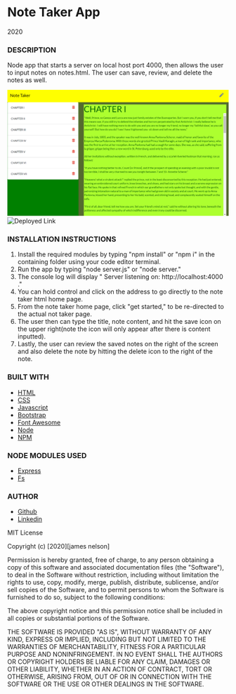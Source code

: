 # Note Taker App

2020

### DESCRIPTION

Node app that starts a server on local host port 4000, then allows the user to input notes on notes.html. The user can save, review, and delete the notes as well.

![Example profile](./public/assets/images/example.png)
![Deployed Link](https://powerful-stream-73694.herokuapp.com/)

### INSTALLATION INSTRUCTIONS

1. Install the required modules by typing "npm install" or "npm i" in the containing folder using your code editor terminal.
2. Run the app by typing "node server.js" or "node server."
3. The console log will display " Server listening on: http://localhost:4000 ."
4. You can hold control and click on the address to go directly to the note taker html home page.
5. From the note taker home page, click "get started," to be re-directed to the actual not taker page.
6. The user then can type the title, note content, and hit the save icon on the upper right(note the icon will only appear after there is content inputted).
7. Lastly, the user can review the saved notes on the right of the screen and also delete the note by hitting the delete icon to the right of the note.

### BUILT WITH

- [HTML](https://html.com/)
- [CSS](https://www.w3schools.com/css/)
- [Javascript](https://www.javascript.com/)
- [Bootstrap](https://getbootstrap.com/)
- [Font Awesome](https://fontawesome.com/)
- [Node](https://nodejs.org/en/)
- [NPM](https://www.npmjs.com/)

### NODE MODULES USED

- [Express](https://www.npmjs.com/package/express)
- [Fs](https://nodejs.org/api/fs.html)

### AUTHOR

- [Github](https://github.com/alpinelife37)
- [Linkedin](https://www.linkedin.com/in/pnw-web-dev)

MIT License

Copyright (c) [2020][james nelson]

Permission is hereby granted, free of charge, to any person obtaining a copy
of this software and associated documentation files (the "Software"), to deal
in the Software without restriction, including without limitation the rights
to use, copy, modify, merge, publish, distribute, sublicense, and/or sell
copies of the Software, and to permit persons to whom the Software is
furnished to do so, subject to the following conditions:

The above copyright notice and this permission notice shall be included in all
copies or substantial portions of the Software.

THE SOFTWARE IS PROVIDED "AS IS", WITHOUT WARRANTY OF ANY KIND, EXPRESS OR
IMPLIED, INCLUDING BUT NOT LIMITED TO THE WARRANTIES OF MERCHANTABILITY,
FITNESS FOR A PARTICULAR PURPOSE AND NONINFRINGEMENT. IN NO EVENT SHALL THE
AUTHORS OR COPYRIGHT HOLDERS BE LIABLE FOR ANY CLAIM, DAMAGES OR OTHER
LIABILITY, WHETHER IN AN ACTION OF CONTRACT, TORT OR OTHERWISE, ARISING FROM,
OUT OF OR IN CONNECTION WITH THE SOFTWARE OR THE USE OR OTHER DEALINGS IN THE
SOFTWARE.
